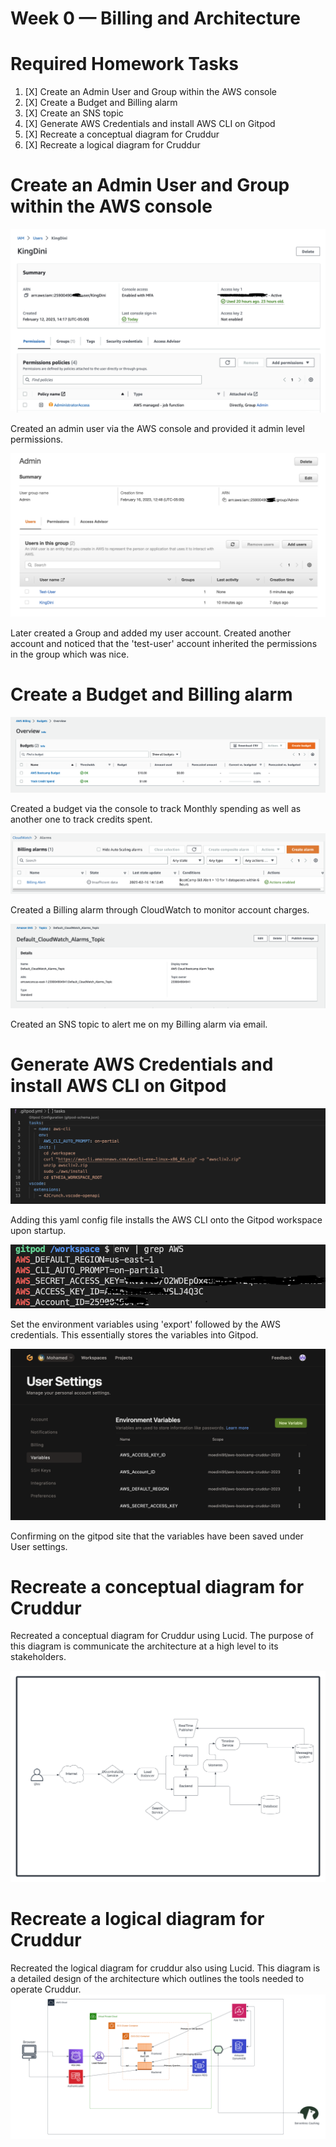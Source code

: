 # Week 0 — Billing and Architecture

# Required Homework Tasks
1. [X] Create an Admin User and Group within the AWS console
2. [X] Create a Budget and Billing alarm
3. [X] Create an SNS topic
4. [X] Generate AWS Credentials and install AWS CLI on Gitpod
5. [X] Recreate a conceptual diagram for Cruddur
6. [X] Recreate a logical diagram for Cruddur


# Create an Admin User and Group within the AWS console 

<img src= ./images/IAMUser.png>

Created an admin user via the AWS console and provided it admin level permissions.

<img src= ./images/IAMGroup.png>

Later created a Group and added my user account. Created another account and noticed that the 'test-user' account inherited the permissions in the group which was nice.



# Create a Budget and Billing alarm

<img src= ./images/Budget.png>

Created a budget via the console to track Monthly spending as well as another one to track credits spent. 


<img src= ./images/BillingAlarm.png>

Created a Billing alarm through CloudWatch to monitor account charges.

<img src= ./images/SNSTopic.png>

Created an SNS topic to alert me on my Billing alarm via email.



# Generate AWS Credentials and install AWS CLI on Gitpod

 <img src= ./images/GitpodConfig.png>

 Adding this yaml config file installs the AWS CLI onto the Gitpod workspace upon startup.



<img src= ./images/CLIVari.png>

Set the environment variables using 'export' followed by the AWS credentials. This essentially stores the variables into Gitpod.


<img src= ./images/GitpodVariables.png>

Confirming on the gitpod site that the variables have been saved under User settings.


# Recreate a conceptual diagram for Cruddur
Recreated a conceptual diagram for Cruddur using Lucid. The purpose of this diagram is communicate the architecture at a high level to its stakeholders. 

<img src= ./images/ConceptDiagram.png>



# Recreate a logical diagram for Cruddur
Recreated the logical diagram for cruddur also using Lucid. This diagram is a detailed design of the architecture which outlines the tools needed to operate Cruddur.
<img src= ./images/LogicalDiagram.png>



